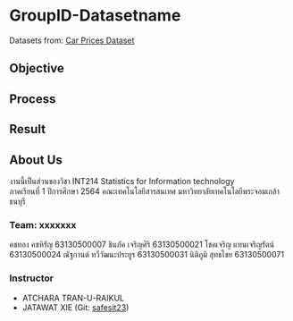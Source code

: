 # GroupID-Datasetname
Datasets from: [Car Prices Dataset](https://www.kaggle.com/sidharth178/car-prices-dataset)

## Objective

## Process

## Result

## About Us
งานนี้เป็นส่วนของวิชา INT214 Statistics for Information technology <br/> ภาคเรียนที่ 1 ปีการศึกษา 2564 คณะเทคโนโลยีสารสนเทศ มหาวิทยาลัยเทคโนโลยีพระจอมเกล้าธนบุรี
### Team: xxxxxxx
คชทอง คชหิรัญ           63130500007
ชินภัค เจริญศิริ            63130500021
โชคเจริญ แทนเจริญรัตน์     63130500024
ณัฐกานต์ ทวีวัฒนะประยูร     63130500031
นิติภูมิ สุทธไชย            63130500071


### Instructor
- ATCHARA TRAN-U-RAIKUL
- JATAWAT XIE (Git: [safesit23](https://github.com/safesit23))



